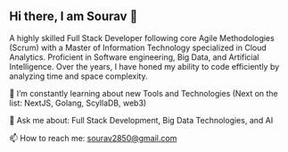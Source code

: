 ## Hi there, I am Sourav 👋

<!--
**sourav2850/sourav2850** is a ✨ _special_ ✨ repository because its `README.md` (this file) appears on your GitHub profile.

Here are some ideas to get you started:

- 🔭 I’m currently working on ...
- 🌱 I’m currently learning ...
- 👯 I’m looking to collaborate on ...
- 🤔 I’m looking for help with ...
- 💬 Ask me about ...
- 📫 How to reach me: ...
- 😄 Pronouns: ...
- ⚡ Fun fact: ...
-->

A highly skilled Full Stack Developer following core Agile Methodologies (Scrum) with a Master of Information Technology specialized in Cloud Analytics. Proficient in Software engineering, Big Data, and Artificial Intelligence. Over the years, I have honed my ability to code efficiently by analyzing time and space complexity.

🔭 I’m constantly learning about new Tools and Technologies (Next on the list: NextJS, Golang, ScyllaDB, web3)

💬 Ask me about: Full Stack Development, Big Data Technologies, and AI

📫 How to reach me: sourav2850@gmail.com
<!--🔗 Portfolio website: [Your Portfolio Website] -->


